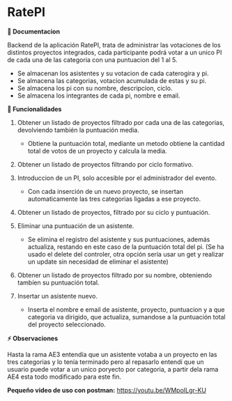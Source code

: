 # RatePI

**:closed_book: Documentacion**

Backend de la aplicación RatePI, trata de administrar las votaciones de los distintos proyectos integrados, cada participante podrá votar a un unico PI de cada una de las categoria con una puntuacion del 1 al 5.

* Se almacenan los asistentes y su votacion de cada caterogira y pi.
* Se almacena las categorias, votacion acumulada de estas y su pi.
* Se almacena los pi con su nombre, descripcion, ciclo.
* Se almacena los integrantes de cada pi, nombre e email.

**:blue_book: Funcionalidades**

1. Obtener un listado de proyectos filtrado por cada una de las categorias, devolviendo también la puntuación media.
    *  Obtiene la puntuación total, mediante un metodo obtiene la cantidad total de votos de un proyecto y calcula la media.
 
1.  Obtener un listado de proyectos filtrando por ciclo formativo.
 
1.  Introduccion de un PI, solo accesible por el administrador del evento.
    *  Con cada inserción de un nuevo proyecto, se insertan automaticamente las tres categorias ligadas a ese proyecto.
  
1.  Obtener un listado de proyectos, filtrado por su ciclo y puntuación.
  
1.  Eliminar una puntuación de un asistente.
    *  Se elimina el registro del asistente y sus puntuaciones, además actualiza, restando en este caso de la puntuación total del pi. (Se ha usado el delete del controler, otra opción sería usar un get y realizar un update sin necesidad de eliminar el asistente)
 
1.  Obtener un listado de proyectos filtrado por su nombre, obteniendo tambíen su puntuación total.
  
1.  Insertar un asistente nuevo.
    *  Inserta el nombre e email de asistente, proyecto, puntuacion y a que categoria va dirigido, que actualiza, sumandose a la puntuación total del proyecto seleccionado.
	
    
**:zap: Observaciones**

Hasta la rama AE3 entendía que un asistente votaba a un proyecto en las tres categorias y lo tenía terminado pero al repasarlo entendí que un usuario puede votar a un unico poryecto por categoria, a partir dela rama AE4 esta todo modificado para este fin.


**Pequeño video de uso con postman:**   https://youtu.be/WMpoILgr-KU
